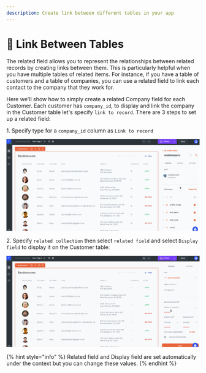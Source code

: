 ```yaml
---
description: Create link between different tables in your app
---
```


# 🔗 Link Between Tables

The related field allows you to represent the relationships between related records by creating links between them. This is particularly helpful when you have multiple tables of related items. For instance, if you have a table of customers and a table of companies, you can use a related field to link each contact to the company that they work for.

Here we'll show how to simply create a related Company field for each Customer. Each customer has `company_id`, to display and link the company in the Customer table let's specify `link to record`. There are 3 steps to set up a related field:&#x20;

1\. Specify type for a `company_id` column as `Link to record`&#x20;

![](../.gitbook/assets/testgif58.gif)

2\. Specify `related collection` then select `related field` and select `Display field` to display it on the Customer table:

![](../.gitbook/assets/testgif59.gif)

{% hint style="info" %}
Related field and Display field are set automatically under the context but you can change these values.
{% endhint %}
